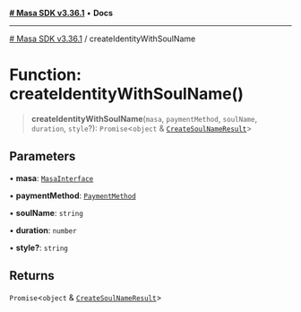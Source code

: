 [**# Masa SDK v3.36.1**](../README.md) • **Docs**

***

[# Masa SDK v3.36.1](../globals.md) / createIdentityWithSoulName

# Function: createIdentityWithSoulName()

> **createIdentityWithSoulName**(`masa`, `paymentMethod`, `soulName`, `duration`, `style`?): `Promise`\<`object` & [`CreateSoulNameResult`](../interfaces/CreateSoulNameResult.md)\>

## Parameters

• **masa**: [`MasaInterface`](../interfaces/MasaInterface.md)

• **paymentMethod**: [`PaymentMethod`](../type-aliases/PaymentMethod.md)

• **soulName**: `string`

• **duration**: `number`

• **style?**: `string`

## Returns

`Promise`\<`object` & [`CreateSoulNameResult`](../interfaces/CreateSoulNameResult.md)\>
